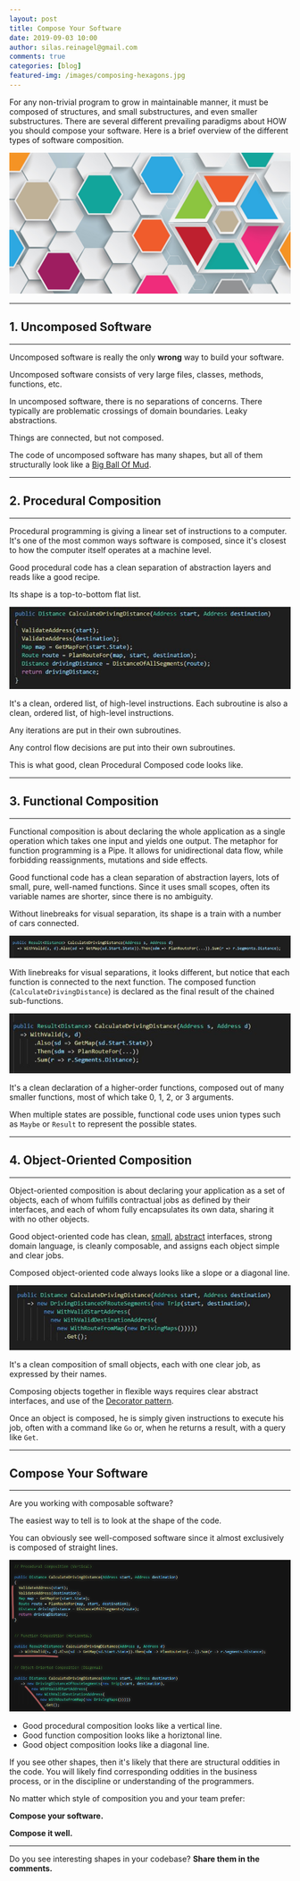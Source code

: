 ```yaml
---
layout: post
title: Compose Your Software
date: 2019-09-03 10:00
author: silas.reinagel@gmail.com
comments: true
categories: [blog]
featured-img: /images/composing-hexagons.jpg
---
```


For any non-trivial program to grow in maintainable manner, it must be composed of structures, and small substructures, and even smaller substructures. There are several different prevailing paradigms about HOW you should compose your software. Here is a brief overview of the different types of software composition.

<img src="/images/composing-hexagons.jpg" alt="Interchangeable hexagons, representing software modularity." />

----

## 1. Uncomposed Software

----

Uncomposed software is really the only **wrong** way to build your software. 

Uncomposed software consists of very large files, classes, methods, functions, etc. 

In uncomposed software, there is no separations of concerns. There typically are problematic crossings of domain boundaries. Leaky abstractions. 

Things are connected, but not composed. 

The code of uncomposed software has many shapes, but all of them structurally look like a [Big Ball Of Mud](https://en.wikipedia.org/wiki/Big_ball_of_mud).

----

## 2. Procedural Composition

----

Procedural programming is giving a linear set of instructions to a computer. It's one of the most common ways software is composed, since it's closest to how the computer itself operates at a machine level.

Good procedural code has a clean separation of abstraction layers and reads like a good recipe.

Its shape is a top-to-bottom flat list.

<img src="/images/procedural-composition.JPG" alt="Procedurally composed code." />

It's a clean, ordered list, of high-level instructions. Each subroutine is also a clean, ordered list, of high-level instructions.

Any iterations are put in their own subroutines. 

Any control flow decisions are put into their own subroutines.

This is what good, clean Procedural Composed code looks like.

----

## 3. Functional Composition

----

Functional composition is about declaring the whole application as a single operation which takes one input and yields one output. The metaphor for function programming is a Pipe. It allows for unidirectional data flow, while forbidding reassignments, mutations and side effects.

Good functional code has a clean separation of abstraction layers, lots of small, pure, well-named functions. Since it uses small scopes, often its variable names are shorter, since there is no ambiguity.

Without linebreaks for visual separation, its shape is a train with a number of cars connected.

<img src="/images/functional-composition-pipe.JPG" alt="Functional composed code." />

With linebreaks for visual separations, it looks different, but notice that each function is connected to the next function. The composed function (`CalculateDrivingDistance`) is declared as the final result of the chained sub-functions. 

<img src="/images/functional-composition-linebreaks.jpg" alt="Functionally composed code with line-breaks." />

It's a clean declaration of a higher-order functions, composed out of many smaller functions, most of which take 0, 1, 2, or 3 arguments. 

When multiple states are possible, functional code uses union types such as `Maybe` or `Result` to represent the possible states.

----

## 4. Object-Oriented Composition

----

Object-oriented composition is about declaring your application as a set of objects, each of whom fulfills contractual jobs as defined by their interfaces, and each of whom fully encapsulates its own data, sharing it with no other objects.

Good object-oriented code has clean, [small](https://www.silasreinagel.com/blog/2017/02/21/make-your-interfaces-small/), [abstract](https://www.silasreinagel.com/blog/2017/05/09/make-your-interfaces-abstract/) interfaces, strong domain language, is cleanly composable, and assigns each object simple and clear jobs.

Composed object-oriented code always looks like a slope or a diagonal line. 

<img src="/images/object-oriented-composition.JPG" alt="Object-oriented composed code." />

It's a clean composition of small objects, each with one clear job, as expressed by their names. 

Composing objects together in flexible ways requires clear abstract interfaces, and use of the [Decorator pattern](https://sourcemaking.com/design_patterns/decorator). 

Once an object is composed, he is simply given instructions to execute his job, often with a command like `Go` or, when he returns a result, with a query like `Get`. 

----

## Compose Your Software

----

Are you working with composable software?

The easiest way to tell is to look at the shape of the code. 

You can obviously see well-composed software since it almost exclusively is composed of straight lines. 

<img src="/images/all-types-of-composition.jpg" alt="Object-oriented composed code." />

- Good procedural composition looks like a vertical line.
- Good function composition looks like a horiztonal line.
- Good object composition looks like a diagonal line.

If you see other shapes, then it's likely that there are structural oddities in the code. You will likely find corresponding oddities in the business process, or in the discipline or understanding of the programmers. 

No matter which style of composition you and your team prefer: 

**Compose your software.**

**Compose it well.**

----

Do you see interesting shapes in your codebase? **Share them in the comments.**
